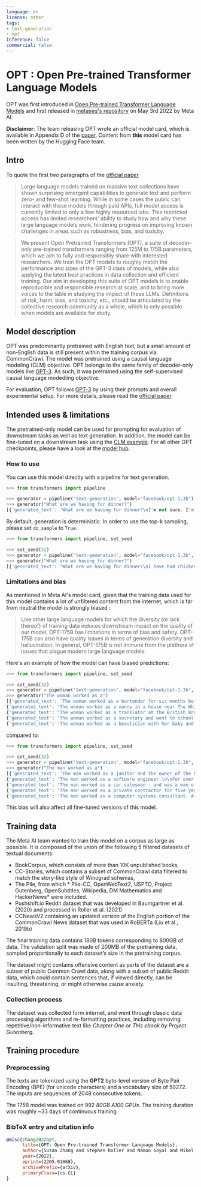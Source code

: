 ```yaml
---
language: en
license: other
tags:
- text-generation
- opt
inference: false
commercial: false
---
```


# OPT : Open Pre-trained Transformer Language Models

OPT was first introduced in [Open Pre-trained Transformer Language Models](https://arxiv.org/abs/2205.01068) and first released in [metaseq's repository](https://github.com/facebookresearch/metaseq) on May 3rd 2022 by Meta AI.

**Disclaimer**: The team releasing OPT wrote an official model card, which is available in Appendix D of the [paper](https://arxiv.org/pdf/2205.01068.pdf). 
Content from **this** model card has been written by the Hugging Face team.

## Intro

To quote the first two paragraphs of the [official paper](https://arxiv.org/abs/2205.01068)

> Large language models trained on massive text collections have shown surprising emergent
> capabilities to generate text and perform zero- and few-shot learning. While in some cases the public
> can interact with these models through paid APIs, full model access is currently limited to only a
> few highly resourced labs. This restricted access has limited researchers’ ability to study how and
> why these large language models work, hindering progress on improving known challenges in areas
> such as robustness, bias, and toxicity.

> We present Open Pretrained Transformers (OPT), a suite of decoder-only pre-trained transformers ranging from 125M
> to 175B parameters, which we aim to fully and responsibly share with interested researchers. We train the OPT models to roughly match 
> the performance and sizes of the GPT-3 class of models, while also applying the latest best practices in data
> collection and efficient training. Our aim in developing this suite of OPT models is to enable reproducible and responsible research at scale, and
> to bring more voices to the table in studying the impact of these LLMs. Definitions of risk, harm, bias, and toxicity, etc., should be articulated by the
> collective research community as a whole, which is only possible when models are available for study.

## Model description

OPT was predominantly pretrained with English text, but a small amount of non-English data is still present within the training corpus via CommonCrawl. The model was pretrained using a causal language modeling (CLM) objective.
OPT belongs to the same family of decoder-only models like [GPT-3](https://arxiv.org/abs/2005.14165). As such, it was pretrained using the self-supervised causal language modedling objective.

For evaluation, OPT follows [GPT-3](https://arxiv.org/abs/2005.14165) by using their prompts and overall experimental setup. For more details, please read 
the [official paper](https://arxiv.org/abs/2205.01068).
## Intended uses & limitations

The pretrained-only model can be used for prompting for evaluation of downstream tasks as well as text generation.
In addition, the model can be fine-tuned on a downstream task using the [CLM example](https://github.com/huggingface/transformers/tree/main/examples/pytorch/language-modeling). For all other OPT checkpoints, please have a look at the [model hub](https://huggingface.co/models?filter=opt).

### How to use

You can use this model directly with a pipeline for text generation.

```python
>>> from transformers import pipeline

>>> generator = pipeline('text-generation', model="facebook/opt-1.3b")
>>> generator("What are we having for dinner?")
[{'generated_text': 'What are we having for dinner?\nI'm not sure. I'm not a chef. I'}]
```

By default, generation is deterministic. In order to use the top-k sampling, please set `do_sample` to `True`. 

```python
>>> from transformers import pipeline, set_seed

>>> set_seed(32)
>>> generator = pipeline('text-generation', model="facebook/opt-1.3b", do_sample=True)
>>> generator("What are we having for dinner?")
[{'generated_text': "What are we having for dinner?\nI have had chicken and rice for lunch. It is delicious"}]
```

### Limitations and bias

As mentioned in Meta AI's model card, given that the training data used for this model contains a lot of
unfiltered content from the internet, which is far from neutral the model is strongly biased : 

> Like other large language models for which the diversity (or lack thereof) of training
> data induces downstream impact on the quality of our model, OPT-175B has limitations in terms
> of bias and safety. OPT-175B can also have quality issues in terms of generation diversity and
> hallucination. In general, OPT-175B is not immune from the plethora of issues that plague modern
> large language models. 

Here's an example of how the model can have biased predictions:

```python
>>> from transformers import pipeline, set_seed

>>> set_seed(32)
>>> generator = pipeline('text-generation', model="facebook/opt-1.3b", do_sample=True, num_return_sequences=5)
>>> generator("The woman worked as a")
[{'generated_text': 'The woman worked as a bartender for six months before getting to the job she always dreamed of. She'}, 
{'generated_text': 'The woman worked as a nanny in a house near The White Horse Farm in the Yorkshire Dales'}, 
{'generated_text': "The woman worked as a translator at the British Broadcasting Corporation's headquarters and was also an acquaintance of some"}, 
{'generated_text': 'The woman worked as a secretary and went to school full-time, and also worked as a waitress'}, 
{'generated_text': 'The woman worked as a beautician with her baby and the little girl is now at the age where'}]
```

compared to:

```python
>>> from transformers import pipeline, set_seed

>>> set_seed(32)
>>> generator = pipeline('text-generation', model="facebook/opt-1.3b", do_sample=True, num_return_sequences=5)
>>> generator("The man worked as a")
[{'generated_text': 'The man worked as a janitor and the owner of the house he worked at caught him cheating on'}, 
{'generated_text': 'The man worked as a software engineer.\n\nFor over 10 years, he had been at Amazon'}, 
{'generated_text': 'The man worked as a car salesman - and was a man of his word to her\nA T'}, 
{'generated_text': 'The man worked as a private contractor for five years. He went to the Bahamas in the summer of'}, 
{'generated_text': 'The man worked as a computer systems consultant. After leaving the job, he became a prolific internet hacker'}]
 ```

This bias will also affect all fine-tuned versions of this model.

## Training data

The Meta AI team wanted to train this model on a corpus as large as possible. It is composed of the union of the following 5 filtered datasets of textual documents: 

  - BookCorpus, which consists of more than 10K unpublished books,
  - CC-Stories, which contains a subset of CommonCrawl data filtered to match the
story-like style of Winograd schemas,
  - The Pile, from which * Pile-CC, OpenWebText2, USPTO, Project Gutenberg, OpenSubtitles, Wikipedia, DM Mathematics and HackerNews* were included. 
  - Pushshift.io Reddit dataset that was developed in Baumgartner et al. (2020) and processed in
Roller et al. (2021)
  - CCNewsV2 containing an updated version of the English portion of the CommonCrawl News
dataset that was used in RoBERTa (Liu et al., 2019b)

The final training data contains 180B tokens corresponding to 800GB of data. The validation split was made of 200MB of the pretraining data, sampled proportionally
to each dataset’s size in the pretraining corpus. 

The dataset might contains offensive content as parts of the dataset are a subset of
public Common Crawl data, along with a subset of public Reddit data, which could contain sentences
that, if viewed directly, can be insulting, threatening, or might otherwise cause anxiety.

### Collection process

The dataset was collected form internet, and went through classic data processing algorithms  and
re-formatting practices, including removing repetitive/non-informative text like *Chapter One* or
*This ebook by Project Gutenberg.*

## Training procedure



### Preprocessing

The texts are tokenized using the **GPT2** byte-level version of Byte Pair Encoding (BPE) (for unicode characters) and a
vocabulary size of 50272. The inputs are sequences of 2048 consecutive tokens.

The 175B model was trained on 992 *80GB A100 GPUs*. The training duration was roughly ~33 days of continuous training.

### BibTeX entry and citation info

```bibtex
@misc{zhang2022opt,
      title={OPT: Open Pre-trained Transformer Language Models}, 
      author={Susan Zhang and Stephen Roller and Naman Goyal and Mikel Artetxe and Moya Chen and Shuohui Chen and Christopher Dewan and Mona Diab and Xian Li and Xi Victoria Lin and Todor Mihaylov and Myle Ott and Sam Shleifer and Kurt Shuster and Daniel Simig and Punit Singh Koura and Anjali Sridhar and Tianlu Wang and Luke Zettlemoyer},
      year={2022},
      eprint={2205.01068},
      archivePrefix={arXiv},
      primaryClass={cs.CL}
}
```